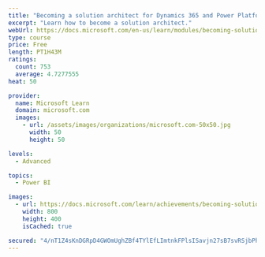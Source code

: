 ```yaml
---
title: "Becoming a solution architect for Dynamics 365 and Power Platform"
excerpt: "Learn how to become a solution architect."
webUrl: https://docs.microsoft.com/en-us/learn/modules/becoming-solution-architect/
type: course
price: Free
length: PT1H43M
ratings:
  count: 753
  average: 4.7277555
heat: 50

provider:
  name: Microsoft Learn
  domain: microsoft.com
  images:
    - url: /assets/images/organizations/microsoft.com-50x50.jpg
      width: 50
      height: 50

levels:
  - Advanced

topics:
  - Power BI

images:
  - url: https://docs.microsoft.com/learn/achievements/becoming-solution-architect-social.png
    width: 800
    height: 400
    isCached: true

secured: "4/nT1Z4sKnDGRpD4GWOmUghZBf4TYlEfLImtnkFPlsISavjn27sB7svRSjbPhciQywYTMgVnR7xrGRb1jVXOVfSUnBC6x6XS2tO+WGmAILmEk+50WsGkK/yCWAc/9n0f2Hvatc84A5j2oS/muTUSUOgvx0vwthaSXrdlXVUvOMAHlMNnihJIjK7b8raWLvurxEriLeNqz9HLkbUZus60OTtCKG9N2GMCpSQm3qpB86+rDe5r3OUMTsmuDopGbLU67buDtLM6pt7a7v6zs0TwSRv8McdsCxRuI2Q4VsWAbHYaEPGSo2vt3X38je4QLOn0qFRPfjdL7dNR2i7HbE1O3Zq7dVNgXEAGPpjAHaVWGonO4bSR/QW41p3cDq3Ez9GM6ehs2L0itUbNurHX59lPdqzGBfnmlhiZg88+yb+o6ro=;4dQxO9GDkVcQVNYIiy5fDQ=="
---
```


